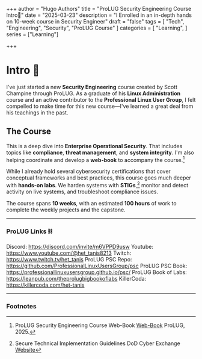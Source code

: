 +++
author = "Hugo Authors"
title = "ProLUG Security Engineering Course Intro🐧"
date = "2025-03-23"
description = "I Enrolled in an in-depth hands on 10-week course in Security Engineer"
draft = "false"
tags = [
  "Tech", "Engineering", "Security", "ProLUG Course"
]
categories = [
    "Learning",
]
series = ["Learning"]

+++

<!--more-->

# Intro 👋

I've just started a new **Security Engineering** course created by Scott Champine through ProLUG. As a graduate of his **Linux Administration** course and an active contributor to the **Professional Linux User Group**, I felt compelled to make time for this new course—I've learned a great deal from his teachings in the past.

## The Course

This is a deep dive into **Enterprise Operational Security**. That includes topics like **compliance**, **threat management**, and **system integrity**. I'm also helping coordinate and develop a **web-book** to accompany the course.[^1]

While I already hold several cybersecurity certifications that cover conceptual frameworks and best practices, this course goes much deeper with **hands-on labs**. We harden systems with **STIGs**,[^2] monitor and detect activity on live systems, and troubleshoot compliance issues.

The course spans **10 weeks**, with an estimated **100 hours** of work to complete the weekly projects and the capstone.

---

### ProLUG Links ⛓️

Discord: https://discord.com/invite/m6VPPD9usw
Youtube: https://www.youtube.com/@het_tanis8213
Twitch: https://www.twitch.tv/het_tanis
ProLUG PSC Repo: https://github.com/ProfessionalLinuxUsersGroup/psc
ProLUG PSC Book: https://professionallinuxusersgroup.github.io/psc/
ProLUG Book of Labs: https://leanpub.com/theprolugbigbookoflabs
KillerCoda: https://killercoda.com/het-tanis

---

### Footnotes

[^1]: ProLUG Security Engineering Course Web-Book [Web-Book](https://professionallinuxusersgroup.github.io/psc/intro.html) ProLUG, 2025.
[^2]: Secure Technical Implementation Guidelines DoD Cyber Exchange [Website](https://public.cyber.mil/stigs/)